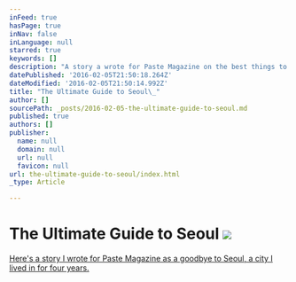 ```yaml
---
inFeed: true
hasPage: true
inNav: false
inLanguage: null
starred: true
keywords: []
description: "A story a wrote for Paste Magazine on the best things to see, eat, do in South Korea's capital city. "
datePublished: '2016-02-05T21:50:18.264Z'
dateModified: '2016-02-05T21:50:14.992Z'
title: "The Ultimate Guide to Seoul\_"
author: []
sourcePath: _posts/2016-02-05-the-ultimate-guide-to-seoul.md
published: true
authors: []
publisher:
  name: null
  domain: null
  url: null
  favicon: null
url: the-ultimate-guide-to-seoul/index.html
_type: Article

---
```

# The Ultimate Guide to Seoul ![](https://the-grid-user-content.s3-us-west-2.amazonaws.com/377ccbad-5c89-4ed0-93ec-ef0446c270e8.jpg)

[Here's a story I wrote for Paste Magazine as a goodbye to Seoul, a city I lived in for four years.][0]

[0]: https://app.thegrid.io/posts/51bff7f6-6b04-4984-866e-36ab50e166bc/www.pastemagazine.com/articles/2015/11/greetings-from-seoul.html